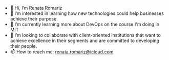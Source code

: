 - 👋 Hi, I’m Renata Romariz
- 👀 I’m interested in learning how new technologies could help businesses achieve their purpose.
- 🌱 I’m currently learning more about DevOps on the course I'm doing in MIT
- 💞️ I’m looking to collaborate with client-oriented institutions that want to achieve excellence in their segments and are committed to developing their people.
- 📫 How to reach me: renata.romariz@icloud.com

<!---
rromariz/rromariz is a ✨ special ✨ repository because its `README.md` (this file) appears on your GitHub profile.
You can click the Preview link to take a look at your changes.
--->
